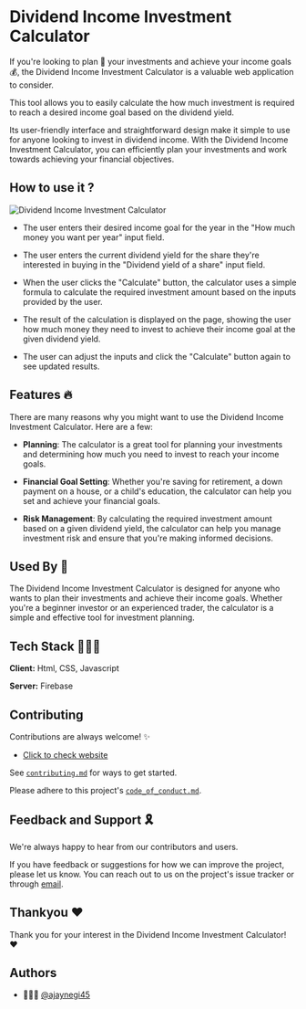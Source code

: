 
# Dividend Income Investment Calculator

If you're looking to plan 📆 your investments and achieve your income goals 💰, the Dividend Income Investment Calculator is a valuable web application to consider. 

This tool allows you to easily calculate the how much investment is required to reach a desired income goal based on the dividend yield. 

Its user-friendly interface and straightforward design make it simple to use for anyone looking to invest in dividend income. With the Dividend Income Investment Calculator, you can efficiently plan your investments and work towards achieving your financial objectives.

## How to use it ?

![Dividend Income Investment Calculator](https://github.com/ajaynegi45/Investment-Calculator/blob/main/img/tools.jpg?raw=true)

- The user enters their desired income goal for the year in the "How much money you want per year" input field.

- The user enters the current dividend yield for the share they're interested in buying in the "Dividend yield of a share" input field.

- When the user clicks the "Calculate" button, the calculator uses a simple formula to calculate the required investment amount based on the inputs provided by the user.

- The result of the calculation is displayed on the page, showing the user how much money they need to invest to achieve their income goal at the given dividend yield.

- The user can adjust the inputs and click the "Calculate" button again to see updated results.


## Features 🔥
There are many reasons why you might want to use the Dividend Income Investment Calculator. Here are a few:


- **Planning**: The calculator is a great tool for planning your investments and determining how much you need to invest to reach your income goals.

- **Financial Goal Setting**: Whether you're saving for retirement, a down payment on a house, or a child's education, the calculator can help you set and achieve your financial goals.

- **Risk Management**: By calculating the required investment amount based on a given dividend yield, the calculator can help you manage investment risk and ensure that you're making informed decisions.

## Used By 🤗
The Dividend Income Investment Calculator is designed for anyone who wants to plan their investments and achieve their income goals. Whether you're a beginner investor or an experienced trader, the calculator is a simple and effective tool for investment planning.

## Tech Stack 👨🏻‍💻

**Client:** Html, CSS, Javascript

**Server:** Firebase

## Contributing

Contributions are always welcome! ✨

- [Click to check website](https://tools-45.web.app/)

See [`contributing.md`](https://github.com/ajaynegi45/Investment-Calculator/blob/main/contributing.md) for ways to get started.

Please adhere to this project's [`code_of_conduct.md`](https://github.com/ajaynegi45/Investment-Calculator/blob/main/code_of_conduct.md).

## Feedback and Support 🎗️

We're always happy to hear from our contributors and users. 

If you have feedback or suggestions for how we can improve the project, please let us know. You can reach out to us on the project's issue tracker or through [email](mailto:contact@ajaynegi.co).

## Thankyou ❤️
Thank you for your interest in the Dividend Income Investment Calculator! ❤️

## Authors

- 🙍🏻‍♂️ [@ajaynegi45](https://github.com/ajaynegi45)

